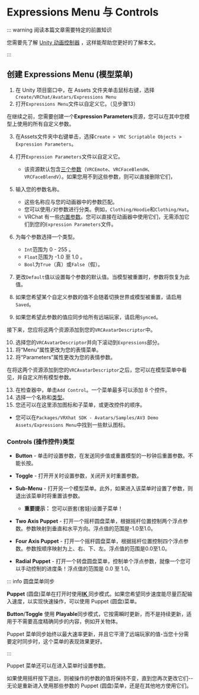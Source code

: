 # Expressions Menu 与 Controls
<!--标题需要再修改-->
::: warning 阅读本篇文章需要特定的前置知识

您需要先了解 [Unity 动画控制器](https://.unity3d.com/cn/2019.4/Manual/class-AnimatorController.html) ，这样能帮助您更好的了解本文。

:::

## 创建 Expressions Menu (模型菜单)

1. 在 Unity 项目窗口中，在 Assets 文件夹单击鼠标右键，选择`Create/VRChat/Avatars/Expressions Menu`
2. 打开`Expressions Menu`文件以自定义它。（见步骤13）

在继续之前，您需要创建一个**Expression Parameters**资源，您可以在其中您模型上使用的所有自定义参数。

<!--![默认情况下表情参数的外观。](/img/avatars/animator-parameters/params-default.png)-->

3. 在Assets文件夹中右键单击，选择`Create > VRC Scriptable Objects > Expression Parameters`。
4. 打开`Expression Parameters`文件以自定义它。

    - 该资源默认包含[三个参数](/creators.vrchat.com/avatars/animator-parameters#vrchat-动画器默认参数)（`VRCEmote`、`VRCFaceBlendH`、`VRCFaceBlendV`）。如果您用不到这些参数，则可以直接删除它们，
5. 输入您的参数名称。
    - 这些名称应与您的动画器中的参数匹配。
    - 您可以使用`/`对参数进行分类。例如，`Clothing/Hoodie`和`Clothing/Hat`。
    - VRChat 有一些[内置参数](/creators.vrchat.com/avatars/animator-parameters#模型动画参数列表)。您可以直接在动画器中使用它们，无需添加它们到您的`Expression Parameters`文件。
6. 为每个参数选择一个类型。

    - `Int`范围为 0 - 255 。
    - `Float`范围为 -1.0 至 1.0 。
    - `Bool`为`True`（真）或`False`（假）。
7. 更改`Default`值以设置每个参数的默认值。当模型被重置时，参数将恢复为此值。
8. 如果您希望某个自定义参数的值不会随着切换世界或模型被重置，请启用`Saved`。
9. 如果您希望此参数的值应同步给所有远端玩家，请启用`Synced`。

接下来，您应将这两个资源添加到您的`VRCAvatarDescriptor`中。

<!--![默认情况下表情参数的外观。](/img/avatars/animator-parameters/avatar-descriptor-params.png)-->

10. 选择您的`VRCAvatarDescriptor`并向下滚动到`Expressions`部分。
11. 将“Menu”属性更改为您的表情菜单。
12. 将“Parameters”属性更改为您的表情参数。

在将这两个资源添加到您的`VRCAvatarDescriptor`之后，您可以在模型菜单中看见，并自定义所有模型参数。

<!--![默认情况下表情参数的外观。](/img/avatars/animator-parameters/menu-default.png)-->

13. 在检查器中，单击`Add Control`。一个菜单最多可以添加 8 个控件。
14. 选择一个名称和[类型](/creators.vrchat.com/avatars/expression-menu-and-controls.md#controls-(操作控件)类型)。
15. 您还可以在这里添加图标和子菜单，或更改控件的顺序。
  - 您可以在`Packages/VRXhat SDK - Avatars/Samples/AV3 Demo Assets/Expressions Menu`中找到一些默认图标。

### Controls (操作控件)类型

* **Button** - 单击时设置参数，在发送同步值或重置模型的一秒钟后重置参数。不能长按。
* **Toggle** - 打开开关时设置参数，关闭开关时重置参数。
* **Sub-Menu** - 打开另一个模型菜单。此外，如果进入该菜单时设置了参数，则退出该菜单时将重置该参数。
  * **重要提示：** 您可以嵌套(套娃)设置子菜单！

* **Two Axis Puppet** - 打开一个摇杆圆盘菜单，根据摇杆位置控制两个浮点参数。参数映射到垂直和水平方向。浮点值的范围是-1.0至1.0。
* **Four Axis Puppet** - 打开一个摇杆圆盘菜单，根据摇杆位置控制四个浮点参数。参数按顺序映射为上、右、下、左。浮点值的范围是0.0至1.0。
* **Radial Puppet** - 打开一个转盘圆盘菜单，控制单个浮点参数，就像一个您可以手动控制的进度条！浮点值的范围是 0.0 至 1.0。

::: info 圆盘菜单同步

**Puppet** (圆盘)菜单在打开时使用[**IK** ](/creators.vrchat.com/avatars/animator-parameters#参数同步模式)同步模式。如果您希望同步速度能尽量匹配输入速度，以实现快速操作，可以使用 Puppet (圆盘)菜单。

**Button**/**Toggle** 使用 **Playable**同步模式，它按需瞬时更新，而不是持续更新，适用于不需要高度精确同步的内容，例如开关物体。

Puppet 菜单同步始终以最大速率更新，并且它平滑了远端玩家的值-当您十分需要定时同步时，这个菜单的表现效果更好。

:::

Puppet 菜单还可以在进入菜单时设置参数。

如果使用摇杆按下退出，则被操作的参数的值将保持不变，直到您再次更改它们--无论是重新进入使用那些参数的 Puppet (圆盘)菜单，还是在其他地方使用它们。
<!--是否替换需要再考虑-->
<!--这里批量替换了control，考虑到control在中文社区不是一个常用的概念-->